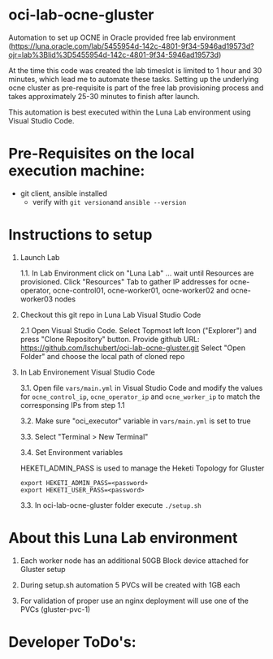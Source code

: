 # oci-lab-ocne-gluster
Automation to set up OCNE in Oracle provided free lab environment (https://luna.oracle.com/lab/5455954d-142c-4801-9f34-5946ad19573d?ojr=lab%3Blid%3D5455954d-142c-4801-9f34-5946ad19573d)

At the time this code was created the lab timeslot is limited to 1 hour and 30 minutes, which lead me to automate these tasks.
Setting up the underlying ocne cluster as pre-requisite is part of the free lab provisioning process and takes approximately 25-30 minutes to finish after launch.

This automation is best executed within the Luna Lab environment using Visual Studio Code.

# Pre-Requisites on the local execution machine:
- git client, ansible installed
    - verify with ```git version```and ```ansible --version```

# Instructions to setup

1. Launch Lab

    1.1. In Lab Environment click on "Luna Lab" ... wait until Resources are provisioned. Click "Resources" Tab to gather IP addresses for ocne-operator, ocne-control01, ocne-worker01, ocne-worker02 and ocne-worker03 nodes

2. Checkout this git repo in Luna Lab Visual Studio Code

    2.1 Open Visual Studio Code. Select Topmost left Icon ("Explorer") and press "Clone Repository" button.
    Provide github URL: https://github.com/lschubert/oci-lab-ocne-gluster.git
    Select "Open Folder" and choose the local path of cloned repo

3. In Lab Environement Visual Studio Code

    3.1. Open file ```vars/main.yml``` in Visual Studio Code and modify the values for ```ocne_control_ip```, ```ocne_operator_ip``` and ```ocne_worker_ip``` to match the corresponsing IPs from step 1.1

    3.2. Make sure "oci_executor" variable in ```vars/main.yml``` is set to true 

    3.3. Select "Terminal > New Terminal"
    
    3.4. Set Environment variables

    HEKETI_ADMIN_PASS is used to manage the Heketi Topology for Gluster
    ```
    export HEKETI_ADMIN_PASS=<password>
    export HEKETI_USER_PASS=<password>
    ```

    3.3. In oci-lab-ocne-gluster folder execute ```./setup.sh```

# About this Luna Lab environment

1. Each worker node has an additional 50GB Block device attached for Gluster setup

2. During setup.sh automation 5 PVCs will be created with 1GB each

3. For validation of proper use an nginx deployment will use one of the PVCs (gluster-pvc-1)

# Developer ToDo's:
